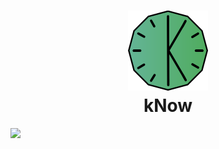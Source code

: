 <h1 align="center">
  <img src="./Assets/logo.svg" width="128" height="128"></img><br>
  kNow
</h1>   
<img src="https://img.shields.io/bundlephobia/minzip/@elijah-bodden/know?label=Minzipped%20size&style=flat-square"/>

